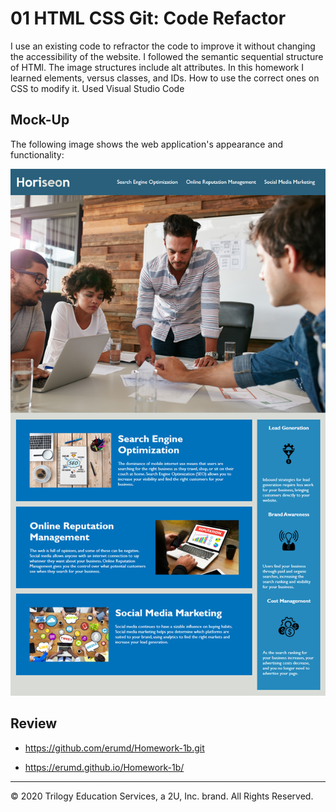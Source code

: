 # 01 HTML CSS Git: Code Refactor
I use an existing code to refractor the code to improve it without changing the accessibility of the website. I followed the semantic sequential structure of HTMl. The image structures include alt attributes. In this homework I learned elements, versus classes, and IDs. How to use the correct ones on CSS to modify it. Used Visual Studio Code 



## Mock-Up

The following image shows the web application's appearance and functionality:

![code refactor demo](./Assets/01-html-css-git-homework-demo.png)




## Review


* https://github.com/erumd/Homework-1b.git

* https://erumd.github.io/Homework-1b/ 



- - -
© 2020 Trilogy Education Services, a 2U, Inc. brand. All Rights Reserved.
